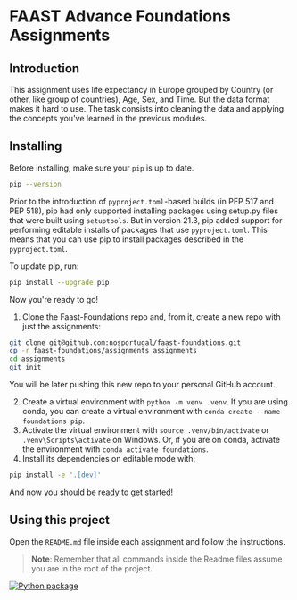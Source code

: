 # FAAST Advance Foundations Assignments

## Introduction

This assignment uses life expectancy in Europe grouped by Country (or other, like group of countries), Age, Sex, and Time. But the data format makes it hard to use. The task consists into cleaning the data and applying the concepts you've learned in the previous modules.

## Installing

Before installing, make sure your `pip` is up to date.

```bash
pip --version
```

Prior to the introduction of `pyproject.toml`-based builds (in PEP 517 and PEP 518), pip had only supported installing packages using setup.py files that were built using `setuptools`. But in version 21.3, pip added support for performing editable installs of packages that use `pyproject.toml`. This means that you can use pip to install packages described in the `pyproject.toml`.

To update pip, run:

```bash
pip install --upgrade pip
```

Now you're ready to go!

1. Clone the Faast-Foundations repo and, from it, create a new repo with just the assignments:

  ```bash
  git clone git@github.com:nosportugal/faast-foundations.git
  cp -r faast-foundations/assignments assignments
  cd assignments
  git init
  ```
  
   You will be later pushing this new repo to your personal GitHub account.

2. Create a virtual environment with `python -m venv .venv`. If you are using conda, you can create a virtual environment with `conda create --name foundations pip`.
3. Activate the virtual environment with `source .venv/bin/activate` or `.venv\Scripts\activate` on Windows. Or, if you are on conda, activate the environment with `conda activate foundations`.
4. Install its dependencies on editable mode with:

  ```bash
  pip install -e '.[dev]'
  ```
  
  And now you should be ready to get started!

## Using this project

Open the `README.md` file inside each assignment and follow the instructions.

> **Note**: Remember that all commands inside the Readme files assume you are in the root of the project.


[![Python package](https://github.com/taniacsilva/faast_assignments/actions/workflows/python-package.yml/badge.svg)](https://github.com/taniacsilva/faast_assignments/actions/workflows/python-package.yml)